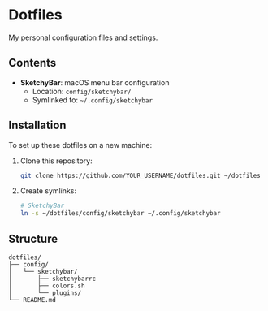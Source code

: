 # Dotfiles

My personal configuration files and settings.

## Contents

- **SketchyBar**: macOS menu bar configuration
  - Location: `config/sketchybar/`
  - Symlinked to: `~/.config/sketchybar`

## Installation

To set up these dotfiles on a new machine:

1. Clone this repository:
   ```bash
   git clone https://github.com/YOUR_USERNAME/dotfiles.git ~/dotfiles
   ```

2. Create symlinks:
   ```bash
   # SketchyBar
   ln -s ~/dotfiles/config/sketchybar ~/.config/sketchybar
   ```

## Structure

```
dotfiles/
├── config/
│   └── sketchybar/
│       ├── sketchybarrc
│       ├── colors.sh
│       └── plugins/
└── README.md
```
